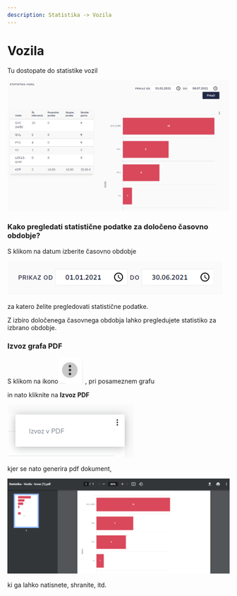 ```yaml
---
description: Statistika -> Vozila
---
```


# Vozila

Tu dostopate do statistike vozil

![](../.gitbook/assets/Statistika_3_vozila_pogled.PNG)

### Kako pregledati statistične podatke za določeno časovno obdobje?

S klikom na datum izberite časovno obdobje

<div align="left"><img src="../.gitbook/assets/mesec_mesec_ikona.PNG" alt=""></div>

za katero želite pregledovati statistične podatke.

Z izbiro določenega časovnega obdobja lahko pregledujete statistiko za izbrano obdobje.



### Izvoz grafa PDF

S klikom na ikono<img src="../.gitbook/assets/pike_ikona.PNG" alt="" data-size="original"> , pri posameznem grafu

in nato kliknite na  **Izvoz PDF**

&#x20;<img src="../.gitbook/assets/icon_izvoz_6 (1).PNG" alt="" data-size="original">&#x20;

kjer se nato generira pdf dokument,

![](../.gitbook/assets/Statistika_3_vozila_izvoz_pdf.PNG)

ki ga lahko natisnete, shranite, itd.
